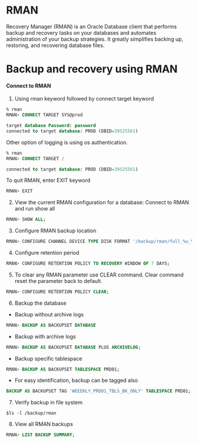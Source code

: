 # RMAN
Recovery Manager (RMAN) is an Oracle Database client that performs backup and recovery tasks on your databases and automates administration of your backup strategies. It greatly simplifies backing up, restoring, and recovering database files.

# Backup and recovery using RMAN

#### Connect to RMAN
1. Using rman keyword followed by connect target keyword
```sql
% rman
RMAN> CONNECT TARGET SYS@prod

target database Password: password
connected to target database: PROD (DBID=39525561)
```
Other option of logging is using os authentication.
```sql
% rman
RMAN> CONNECT TARGET /

connected to target database: PROD (DBID=39525561)
```
To quit RMAN, enter EXIT keyword
```sql
RMAN> EXIT
```
2. View the current RMAN configuration for a database:
Connect to RMAN and run show all
```sql
RMAN> SHOW ALL;
```
3. Configure RMAN backup location
```sql
RMAN> CONFIGURE CHANNEL DEVICE TYPE DISK FORMAT '/backup/rman/full_%u_%s_%p';
```
4. Configure retention period
```sql
RMAN> CONFIGURE RETENTION POLICY TO RECOVERY WINDOW OF 7 DAYS;
```
5. To clear any RMAN parameter use CLEAR command. Clear command reset the parameter back to default.
```sql
RMAN> CONFIGURE RETENTION POLICY CLEAR;
```
6. Backup the database
  * Backup without archive logs
```sql
RMAN> BACKUP AS BACKUPSET DATABASE
```
  * Backup with archive logs
```sql
RMAN> BACKUP AS BACKUPSET DATABASE PLUS ARCHIVELOG;
```
  * Backup specific tablespace
```sql
RMAN> BACKUP AS BACKUPSET TABLESPACE PRD01;
```
  * For easy identification, backup can be tagged also
```sql
BACKUP AS BACKUPSET TAG 'WEEEKLY_PRD01_TBLS_BK_ONLY' TABLESPACE PRD01;
```
7. Verify backup in file system
```shell
$ls -l /backup/rman
```
8. View all RMAN backups
```sql
RMAN> LIST BACKUP SUMMARY;
```

